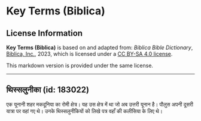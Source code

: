 # Key Terms (Biblica)

## License Information

**Key Terms (Biblica)** is based on and adapted from: _Biblica Bible Dictionary_, [Biblica, Inc.](https://www.biblica.com/), 2023, which is licensed under a [CC BY-SA 4.0 license](https://creativecommons.org/licenses/by-sa/4.0/legalcode.en).

This markdown version is provided under the same license.



--------------------------------

## थिस्सलुनीका (id: 183022)

एक यूनानी शहर मकदूनिया का रोमी क्षेत्र। यह उस क्षेत्र में था जो अब उत्तरी यूनान है। पौलुस अपनी दूसरी यात्रा पर वहां गए थे। उनके थिस्सलुनीकियों को लिखे पत्र वहाँ की कलीसिया के लिए थे।


